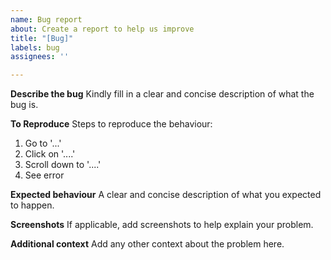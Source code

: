 ```yaml
---
name: Bug report
about: Create a report to help us improve
title: "[Bug]"
labels: bug
assignees: ''

---
```


**Describe the bug**
Kindly fill in a clear and concise description of what the bug is.

**To Reproduce**
Steps to reproduce the behaviour:

1. Go to '...'
2. Click on '....'
3. Scroll down to '....'
4. See error

**Expected behaviour**
A clear and concise description of what you expected to happen.

**Screenshots**
If applicable, add screenshots to help explain your problem.

**Additional context**
Add any other context about the problem here.
